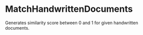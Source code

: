 # MatchHandwrittenDocuments
Generates similarity score between 0 and 1 for given handwritten documents.
